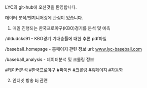 LYC의 git-hub에 오신것을 환영합니다.

데이터 분석/엔지니어링에 관심이 있습니다.


1. 매일 진행되는 한국프로야구(KBO)경기를 분석 및 예측

/dldudcks91 - KBO경기 기대승률에 대한 추론 pdf파일

/baseball_homepage - 홈페이지 관련 정보 url: www.lyc-baseball.com

/baseball_analysis - 데이터분석 및 크롤링 정보

#데이터분석 #한국프로야구 #파이썬 #크롤링 #홈페이지 #자동화 


2. 인터넷 방송 bj 관련
